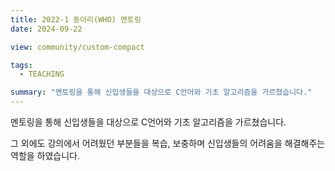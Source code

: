```yaml
---
title: 2022-1 동아리(WHO) 멘토링
date: 2024-09-22

view: community/custom-compact

tags:
  - TEACHING

summary: "멘토링을 통해 신입생들을 대상으로 C언어와 기초 알고리즘을 가르쳤습니다."
---
```


멘토링을 통해 신입생들을 대상으로 C언어와 기초 알고리즘을 가르쳤습니다.

그 외에도 강의에서 어려웠던 부분들을 복습, 보충하며 신입생들의 어려움을 해결해주는 역할을 하였습니다.



